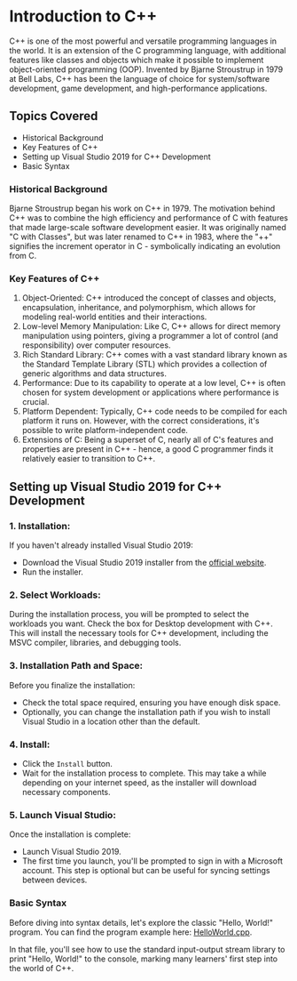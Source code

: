 # Introduction to C++
C++ is one of the most powerful and versatile programming languages in the world. It is an extension of the C programming language, with additional features like classes and objects which make it possible to implement object-oriented programming (OOP). Invented by Bjarne Stroustrup in 1979 at Bell Labs, C++ has been the language of choice for system/software development, game development, and high-performance applications.

## Topics Covered
- Historical Background
- Key Features of C++
- Setting up Visual Studio 2019 for C++ Development
- Basic Syntax

### Historical Background
Bjarne Stroustrup began his work on C++ in 1979. The motivation behind C++ was to combine the high efficiency and performance of C with features that made large-scale software development easier. It was originally named "C with Classes", but was later renamed to C++ in 1983, where the "++" signifies the increment operator in C - symbolically indicating an evolution from C.

### Key Features of C++
1. Object-Oriented:
C++ introduced the concept of classes and objects, encapsulation, inheritance, and polymorphism, which allows for modeling real-world entities and their interactions.
2. Low-level Memory Manipulation:
Like C, C++ allows for direct memory manipulation using pointers, giving a programmer a lot of control (and responsibility) over computer resources.
3. Rich Standard Library:
C++ comes with a vast standard library known as the Standard Template Library (STL) which provides a collection of generic algorithms and data structures.
4. Performance:
Due to its capability to operate at a low level, C++ is often chosen for system development or applications where performance is crucial.
5. Platform Dependent:
Typically, C++ code needs to be compiled for each platform it runs on. However, with the correct considerations, it's possible to write platform-independent code.
6. Extensions of C:
Being a superset of C, nearly all of C's features and properties are present in C++ - hence, a good C programmer finds it relatively easier to transition to C++.

## Setting up Visual Studio 2019 for C++ Development
### 1. Installation:
If you haven't already installed Visual Studio 2019:

- Download the Visual Studio 2019 installer from the [official website](https://learn.microsoft.com/en-us/visualstudio/releases/2019/release-notes).
- Run the installer.

### 2. Select Workloads:
During the installation process, you will be prompted to select the workloads you want. Check the box for Desktop development with C++. This will install the necessary tools for C++ development, including the MSVC compiler, libraries, and debugging tools.

### 3. Installation Path and Space:
Before you finalize the installation:

- Check the total space required, ensuring you have enough disk space.
- Optionally, you can change the installation path if you wish to install Visual Studio in a location other than the default.

### 4. Install:
- Click the `Install` button.
- Wait for the installation process to complete. This may take a while depending on your internet speed, as the installer will download necessary components.

### 5. Launch Visual Studio:
Once the installation is complete:

- Launch Visual Studio 2019.
- The first time you launch, you'll be prompted to sign in with a Microsoft account. This step is optional but can be useful for syncing settings between devices.

### Basic Syntax
Before diving into syntax details, let's explore the classic "Hello, World!" program. You can find the program example here: [HelloWorld.cpp](https://github.com/T3mps/CodingLodestar/blob/main/Modules/1_introduction_to_cpp/what_is_cpp/HelloWorld.cpp).

In that file, you'll see how to use the standard input-output stream library to print "Hello, World!" to the console, marking many learners' first step into the world of C++.
